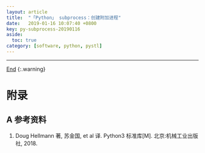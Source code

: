 ```yaml
---
layout: article
title:  "「Python」 subprocess：创建附加进程"
date:   2019-01-16 10:07:40 +0800
key: py-subprocess-20190116
aside:
  toc: true
category: [software, python, pystl]
---
```

<span id='head'></span>  



-------------------  
[End](#head)
{:.warning}  



# 附录
## A 参考资料
1. Doug Hellmann 著, 苏金国, et al 译. Python3 标准库[M]. 北京:机械工业出版社, 2018.
